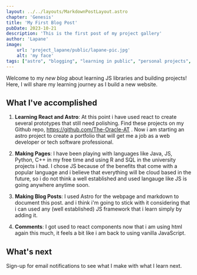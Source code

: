 ```yaml
---
layout: ../../layouts/MarkdownPostLayout.astro
chapter: 'Genesis'
title: 'My First Blog Post'
pubDate: 2023-10-21
description: 'This is the first post of my project gallery'
author: 'Lapane'
image:
    url: 'project_lapane/public/lapane-pic.jpg'
    alt: 'my face'
tags: ["astro", "blogging", "learning in public", "personal projects", "web development"]
---
```


Welcome to my _new blog_ about learning JS libraries and building projects! Here, I will share my learning journey as I build a new website.

## What I've accomplished

1. **Learning React and Astro**: At this point i have used react to create several prototypes that still need polishing. Find these projects on my Github repo, https://github.com/The-Oracle-AT . Now i am starting an astro project to create a portfolio that will get me a job as a web developer or tech software professional.

2. **Making Pages**: I have been playing with languages like Java, JS, Python, C++ in my free time and using R and SQL in the university projects i had. I chose JS because of the benefits that come with a popular language and i believe that everything will be
cloud based in the future, so i do not think a well established and used langauge like JS is going anywhere anytime soon.

3. **Making Blog Posts**: I used Astro for the webpage and markdown to document this post. and i think i'm going to stick with it considering that i can used any (well established) JS framework that i learn simply by adding it.

4. **Comments**: I got used to react components now that i am using html again this much,
it feels a bit like i am back to using vanilla JavaScript.

## What's next

Sign-up for email notifications to see what I make with what I learn next.